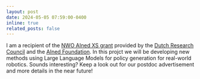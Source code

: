 ```yaml
---
layout: post
date: 2024-05-05 07:59:00-0400
inline: true
related_posts: false
---
```


I am a recipient of the [NWO AIned XS grant](https://www.nwo.nl/en/researchprogrammes/national-growth-fund/ained/ained-xs-europe) provided by the [Dutch Research Council](https://www.nwo.nl/en) and the [AIned Foundation](https://ained.nl/en/). In this projct we will be developing new methods using Large Language Models for policy generation for real-world robotics. 
Sounds interesting? Keep a look out for our postdoc advertisement and more details in the near future!